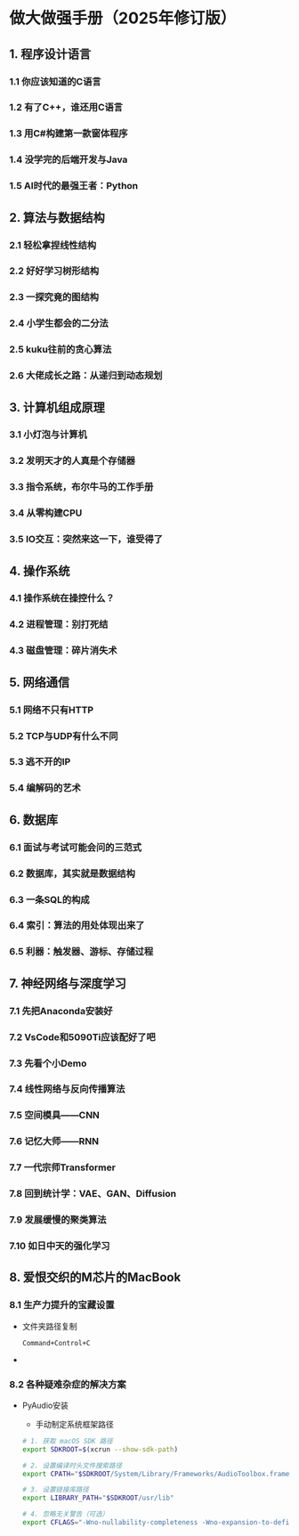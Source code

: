 # 做大做强手册（2025年修订版）

## 1. 程序设计语言

### 1.1 你应该知道的C语言

### 1.2 有了C++，谁还用C语言

### 1.3 用C#构建第一款窗体程序

### 1.4 没学完的后端开发与Java

### 1.5 AI时代的最强王者：Python

## 2. 算法与数据结构

### 2.1 轻松拿捏线性结构

### 2.2 好好学习树形结构

### 2.3 一探究竟的图结构

### 2.4 小学生都会的二分法

### 2.5 kuku往前的贪心算法

### 2.6 大佬成长之路：从递归到动态规划

## 3. 计算机组成原理

### 3.1 小灯泡与计算机

### 3.2 发明天才的人真是个存储器

### 3.3 指令系统，布尔牛马的工作手册

### 3.4 从零构建CPU

### 3.5 IO交互：突然来这一下，谁受得了

## 4. 操作系统

### 4.1 操作系统在操控什么？

### 4.2 进程管理：别打死结

### 4.3 磁盘管理：碎片消失术

## 5. 网络通信

### 5.1 网络不只有HTTP

### 5.2 TCP与UDP有什么不同

### 5.3 逃不开的IP

### 5.4 编解码的艺术

## 6. 数据库

### 6.1 面试与考试可能会问的三范式

### 6.2 数据库，其实就是数据结构

### 6.3 一条SQL的构成

### 6.4 索引：算法的用处体现出来了

### 6.5 利器：触发器、游标、存储过程

## 7. 神经网络与深度学习

### 7.1 先把Anaconda安装好

### 7.2 VsCode和5090Ti应该配好了吧

### 7.3 先看个小Demo

### 7.4 线性网络与反向传播算法

### 7.5 空间模具——CNN

### 7.6 记忆大师——RNN

### 7.7 一代宗师Transformer

### 7.8 回到统计学：VAE、GAN、Diffusion

### 7.9 发展缓慢的聚类算法

### 7.10 如日中天的强化学习

## 8. 爱恨交织的M芯片的MacBook

### 8.1 生产力提升的宝藏设置

- 文件夹路径复制

  ```
  Command+Control+C
  ```

- 

### 8.2 各种疑难杂症的解决方案

- PyAudio安装

  - 手动制定系统框架路径

  ```bash
  # 1. 获取 macOS SDK 路径
  export SDKROOT=$(xcrun --show-sdk-path)
  
  # 2. 设置编译时头文件搜索路径
  export CPATH="$SDKROOT/System/Library/Frameworks/AudioToolbox.framework/Headers:$SDKROOT/usr/include"
  
  # 3. 设置链接库路径
  export LIBRARY_PATH="$SDKROOT/usr/lib"
  
  # 4. 忽略无关警告（可选）
  export CFLAGS="-Wno-nullability-completeness -Wno-expansion-to-defined"
  ```

  
